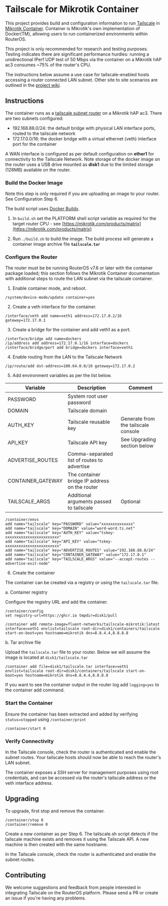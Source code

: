 # Tailscale for Mikrotik Container

This project provides build and configuration information to run [Tailscale](https://tailscale.com) in [Mikrotik Container](https://help.mikrotik.com/docs/display/ROS/Container). Container is Mikrotik's own implementation of Docker(TM), allowing users to run containerized environments within RouterOS.

This project is only recommended for research and testing purposes. Testing indicates there are significant performance hurdles: running a unidirectional IPerf UDP test of 50 Mbps via the container on a Mikrotik hAP ac3 consumes ~75% of the router's CPU.

The instructions below assume a use case for tailscale-enabled hosts accessing a router connected LAN subnet. Other site to site scenarios are outlined in the [project wiki](https://github.com/Fluent-networks/tailscale-mikrotik/wiki).

## Instructions

The container runs as a [tailscale subnet router](https://tailscale.com/kb/1019/subnets/) on a Mikrotik hAP ac3. There are two subnets configured:

* 192.168.88.0/24: the default bridge with physical LAN interface ports, routed to the tailscale network
* 172.17.0.0/16: the docker bridge with a virtual ethernet (veth) interface port for the container

A WAN interface is configured as per default configuration on **ether1** for connectivity to the Tailscale Network. Note storage of the docker image on the router uses a USB drive mounted as **disk1** due to the limited storage (128MB) available on the router.

### Build the Docker Image

Note this step is only required if you are uploading an image to your router. See Configuration Step 6.

The build script uses [Docker Buildx](https://docs.docker.com/buildx/working-with-buildx/).

1. In `build.sh` set the PLATFORM shell script variable as required for the target router CPU - see [https://mikrotik.com/products/matrix](https://mikrotik.com/products/matrix)

2. Run `./build.sh` to build the image. The build process will generate a container image archive file **`tailscale.tar`**

### Configure the Router

The router must be be running RouterOS v7.6 or later with the container package loaded; this section follows the Mikrotik Container documentation with additional steps to route the LAN subnet via the tailscale container.


1. Enable container mode, and reboot.

```
/system/device-mode/update container=yes
```

2. Create a veth interface for the container.

```
/interface/veth add name=veth1 address=172.17.0.2/16 gateway=172.17.0.1
```

3. Create a bridge for the container and add veth1 as a port.

```
/interface/bridge add name=dockers
/ip/address add address=172.17.0.1/16 interface=dockers
/interface/bridge/port add bridge=dockers interface=veth1
```

4. Enable routing from the LAN to the Tailscale Network 

```
/ip/route/add dst-address=100.64.0.0/10 gateway=172.17.0.2
```

5. Add environment variables as per the list below.

| Variable          | Description                                   | Comment                                      |
| ----------------- | --------------------------------------------- | -------------------------------------------- |
| PASSWORD          | System root user password                     |                                              |
| DOMAIN            | Tailscale domain                              |                                              |
| AUTH_KEY          | Tailscale reusable key                        | Generate from the tailscale console          |
| API_KEY           | Tailscale API key                             | See Upgrading section below                  |
| ADVERTISE_ROUTES  | Comma-separated list of routes to advertise   |                                              |
| CONTAINER_GATEWAY | The container bridge IP address on the router |                                              |
| TAILSCALE_ARGS    | Additional arguments passed to tailscale      | Optional                                     |

```
/container/envs
add name="tailscale" key="PASSWORD" value="xxxxxxxxxxxxxx"
add name="tailscale" key="DOMAIN" value="word-word.ts.net"
add name="tailscale" key="AUTH_KEY" value="tskey-xxxxxxxxxxxxxxxxxxxxxxxx"
add name="tailscale" key="API_KEY" value="tskey-xxxxxxxxxxxxxxxxxxxxxxxx"
add name="tailscale" key="ADVERTISE_ROUTES" value="192.168.88.0/24"
add name="tailscale" key="CONTAINER_GATEWAY" value="172.17.0.1"
add name="tailscale" key="TAILSCALE_ARGS" value="--accept-routes --advertise-exit-node"
```

6. Create the container

The container can be created via a registry or using the `tailscale.tar` file.

a. Container registry

Configure the registry URL and add the container.

```
/container/config 
set registry-url=https://ghcr.io tmpdir=disk1/pull

/container add remote-image=fluent-networks/tailscale-mikrotik:latest interface=veth1 envlist=tailscale root-dir=disk1/containers/tailscale start-on-boot=yes hostname=mikrotik dns=8.8.4.4,8.8.8.8
```

b. Tar archive file

Upload the `tailscale.tar` file to your router. Below we will assume the image is located at `disk1/tailscale.tar`

```
/container add file=disk1/tailscale.tar interface=veth1 envlist=tailscale root-dir=disk1/containers/tailscale start-on-boot=yes hostname=mikrotik dns=8.8.4.4,8.8.8.8
```

If you want to see the container output in the router log add `logging=yes` to the container add command. 

### Start the Container

Ensure the container has been extracted and added by verifying `status=stopped` using `/container/print` 

```
/container/start 0
```

### Verify Connectivity

In the Tailscale console, check the router is authenticated and enable the subnet routes. Your tailscale hosts should now be able to reach the router's LAN subnet. 

The container exposes a SSH server for management purposes using root credentials, and can be accessed via the router's tailscale address or the veth interface address.

## Upgrading

To upgrade, first stop and remove the container.

```
/container/stop 0
/container/remove 0
```

Create a new container as per Step 6. The tailscale.sh script detects if the tailscale machine exists and removes it using the Tailscale API. A new machine is then created with the same hostname.

In the Tailscale console, check the router is authenticated and enable the subnet routes.

## Contributing

We welcome suggestions and feedback from people interested in integrating Tailscale on the RouterOS platform. Please send a PR or create an issue if you're having any problems.
